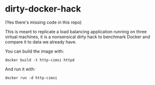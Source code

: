 # dirty-docker-hack

(Yes there's missing code in this repo)

This is meant to replicate a load balancing application running on three virtual machines, it is a nonsensical dirty hack to benchmark Docker and compare it to data we already have.

You can build the image with:

    docker build -t http-cimsi httpd

And run it with:

    docker run -d http-cimsi      
